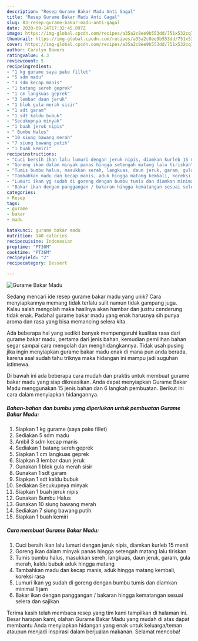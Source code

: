 ```yaml
---
description: "Resep Gurame Bakar Madu Anti Gagal"
title: "Resep Gurame Bakar Madu Anti Gagal"
slug: 83-resep-gurame-bakar-madu-anti-gagal
date: 2020-09-14T17:32:45.897Z
image: https://img-global.cpcdn.com/recipes/a35a2c8ee9b553dd/751x532cq70/gurame-bakar-madu-foto-resep-utama.jpg
thumbnail: https://img-global.cpcdn.com/recipes/a35a2c8ee9b553dd/751x532cq70/gurame-bakar-madu-foto-resep-utama.jpg
cover: https://img-global.cpcdn.com/recipes/a35a2c8ee9b553dd/751x532cq70/gurame-bakar-madu-foto-resep-utama.jpg
author: Carolyn Bowers
ratingvalue: 4.3
reviewcount: 5
recipeingredient:
- "1 kg gurame saya pake fillet"
- "5 sdm madu"
- "3 sdm kecap manis"
- "1 batang sereh geprek"
- "1 cm langkuas geprek"
- "3 lembar daun jeruk"
- "1 blok gula merah sisir"
- "1 sdt garam"
- "1 sdt kaldu bubuk"
- "Secukupnya minyak"
- "1 buah jeruk nipis"
- " Bumbu Halus"
- "10 siung bawang merah"
- "7 siung bawang putih"
- "1 buah kemiri"
recipeinstructions:
- "Cuci bersih ikan lalu lumuri dengan jeruk nipis, diamkan kurleb 15 menit"
- "Goreng ikan dalam minyak panas hingga setengah matang lalu tiriskan"
- "Tumis bumbu halus, masukkan sereh, langkuas, daun jeruk, garam, gula merah, kaldu bubuk aduk hingga matang"
- "Tambahkan madu dan kecap manis, aduk hingga matang kembali, koreksi rasa"
- "Lumuri ikan yg sudah di goreng dengan bumbu tumis dan diamkan minimal 1 jam"
- "Bakar ikan dengan panggangan / bakaran hingga kematangan sesuai selera dan sajikan"
categories:
- Resep
tags:
- gurame
- bakar
- madu

katakunci: gurame bakar madu 
nutrition: 140 calories
recipecuisine: Indonesian
preptime: "PT30M"
cooktime: "PT36M"
recipeyield: "2"
recipecategory: Dessert

---
```



![Gurame Bakar Madu](https://img-global.cpcdn.com/recipes/a35a2c8ee9b553dd/751x532cq70/gurame-bakar-madu-foto-resep-utama.jpg)

Sedang mencari ide resep gurame bakar madu yang unik? Cara menyiapkannya memang tidak terlalu sulit namun tidak gampang juga. Kalau salah mengolah maka hasilnya akan hambar dan justru cenderung tidak enak. Padahal gurame bakar madu yang enak harusnya sih punya aroma dan rasa yang bisa memancing selera kita.



Ada beberapa hal yang sedikit banyak mempengaruhi kualitas rasa dari gurame bakar madu, pertama dari jenis bahan, kemudian pemilihan bahan segar sampai cara mengolah dan menghidangkannya. Tidak usah pusing jika ingin menyiapkan gurame bakar madu enak di mana pun anda berada, karena asal sudah tahu triknya maka hidangan ini mampu jadi suguhan istimewa.


Di bawah ini ada beberapa cara mudah dan praktis untuk membuat gurame bakar madu yang siap dikreasikan. Anda dapat menyiapkan Gurame Bakar Madu menggunakan 15 jenis bahan dan 6 langkah pembuatan. Berikut ini cara dalam menyiapkan hidangannya.

<!--inarticleads1-->

##### Bahan-bahan dan bumbu yang diperlukan untuk pembuatan Gurame Bakar Madu:

1. Siapkan 1 kg gurame (saya pake fillet)
1. Sediakan 5 sdm madu
1. Ambil 3 sdm kecap manis
1. Sediakan 1 batang sereh geprek
1. Siapkan 1 cm langkuas geprek
1. Siapkan 3 lembar daun jeruk
1. Gunakan 1 blok gula merah sisir
1. Gunakan 1 sdt garam
1. Siapkan 1 sdt kaldu bubuk
1. Sediakan Secukupnya minyak
1. Siapkan 1 buah jeruk nipis
1. Gunakan  Bumbu Halus
1. Gunakan 10 siung bawang merah
1. Sediakan 7 siung bawang putih
1. Siapkan 1 buah kemiri




<!--inarticleads2-->

##### Cara membuat Gurame Bakar Madu:

1. Cuci bersih ikan lalu lumuri dengan jeruk nipis, diamkan kurleb 15 menit
1. Goreng ikan dalam minyak panas hingga setengah matang lalu tiriskan
1. Tumis bumbu halus, masukkan sereh, langkuas, daun jeruk, garam, gula merah, kaldu bubuk aduk hingga matang
1. Tambahkan madu dan kecap manis, aduk hingga matang kembali, koreksi rasa
1. Lumuri ikan yg sudah di goreng dengan bumbu tumis dan diamkan minimal 1 jam
1. Bakar ikan dengan panggangan / bakaran hingga kematangan sesuai selera dan sajikan




Terima kasih telah membaca resep yang tim kami tampilkan di halaman ini. Besar harapan kami, olahan Gurame Bakar Madu yang mudah di atas dapat membantu Anda menyiapkan hidangan yang enak untuk keluarga/teman ataupun menjadi inspirasi dalam berjualan makanan. Selamat mencoba!
